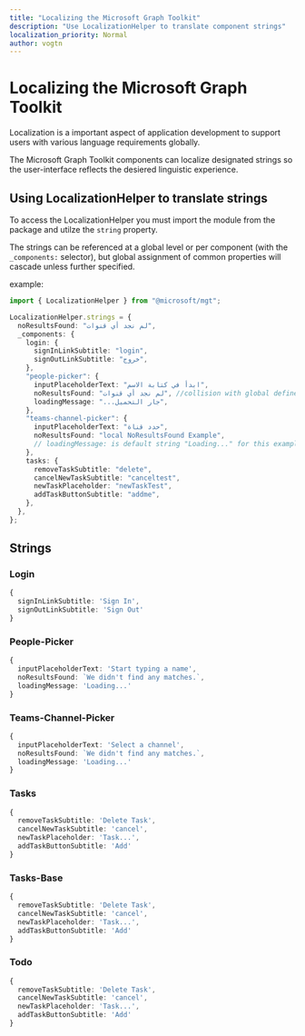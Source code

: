 ```yaml
---
title: "Localizing the Microsoft Graph Toolkit"
description: "Use LocalizationHelper to translate component strings"
localization_priority: Normal
author: vogtn
---
```


# Localizing the Microsoft Graph Toolkit

Localization is a important aspect of application development to support users with various language requirements globally.

The Microsoft Graph Toolkit components can localize designated strings so the user-interface reflects the desiered linguistic experience.

## Using LocalizationHelper to translate strings

To access the LocalizationHelper you must import the module from the package and utilze the `string` property.

The strings can be referenced at a global level or per component (with the `_components:` selector), but global assignment of common properties will cascade unless further specified.

example:

```ts
import { LocalizationHelper } from "@microsoft/mgt";

LocalizationHelper.strings = {
  noResultsFound: "لم نجد أي قنوات",
  _components: {
    login: {
      signInLinkSubtitle: "login",
      signOutLinkSubtitle: "خروج",
    },
    "people-picker": {
      inputPlaceholderText: "ابدأ في كتابة الاسم",
      noResultsFound: "لم نجد أي قنوات", //collision with global defined noResultsFound will overwrite with local result
      loadingMessage: "...جار التحميل",
    },
    "teams-channel-picker": {
      inputPlaceholderText: "حدد قناة",
      noResultsFound: "local NoResultsFound Example",
      // loadingMessage: is default string "Loading..." for this example since not defined globally or locally
    },
    tasks: {
      removeTaskSubtitle: "delete",
      cancelNewTaskSubtitle: "canceltest",
      newTaskPlaceholder: "newTaskTest",
      addTaskButtonSubtitle: "addme",
    },
  },
};
```

## Strings

### Login

```ts
{
  signInLinkSubtitle: 'Sign In',
  signOutLinkSubtitle: 'Sign Out'
}
```

### People-Picker

```ts
{
  inputPlaceholderText: 'Start typing a name',
  noResultsFound: `We didn't find any matches.`,
  loadingMessage: 'Loading...'
}
```

### Teams-Channel-Picker

```ts
{
  inputPlaceholderText: 'Select a channel',
  noResultsFound: `We didn't find any matches.`,
  loadingMessage: 'Loading...'
}
```

### Tasks

```ts
{
  removeTaskSubtitle: 'Delete Task',
  cancelNewTaskSubtitle: 'cancel',
  newTaskPlaceholder: 'Task...',
  addTaskButtonSubtitle: 'Add'
}
```

### Tasks-Base

```ts
{
  removeTaskSubtitle: 'Delete Task',
  cancelNewTaskSubtitle: 'cancel',
  newTaskPlaceholder: 'Task...',
  addTaskButtonSubtitle: 'Add'
}
```

### Todo

```ts
{
  removeTaskSubtitle: 'Delete Task',
  cancelNewTaskSubtitle: 'cancel',
  newTaskPlaceholder: 'Task...',
  addTaskButtonSubtitle: 'Add'
}
```
